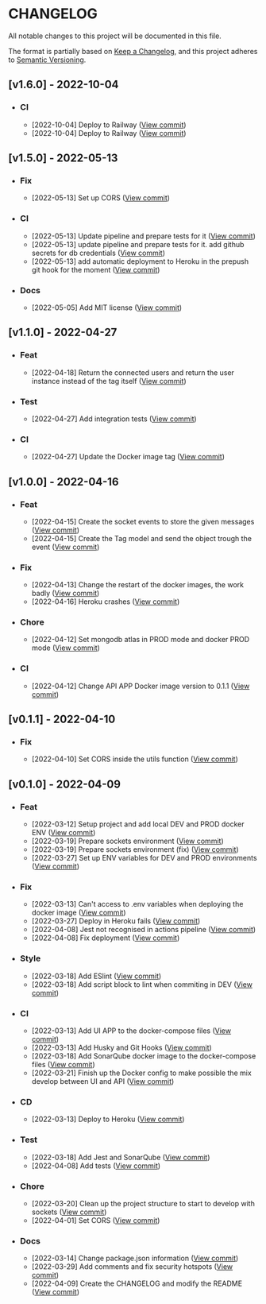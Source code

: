 # **CHANGELOG**

All notable changes to this project will be documented in this file.

The format is partially based on [Keep a Changelog](https://keepachangelog.com/en/1.0.0/),
and this project adheres to [Semantic Versioning](https://semver.org/spec/v2.0.0.html).

## **[v1.6.0] - 2022-10-04**
- ### **CI**
  - [2022-10-04] Deploy to Railway ([View commit](https://github.com/IvaanTorres/api-real-time-chat-app/commit/b0210b374ed1b382335cc318a9524a1fcde59ccc))
  - [2022-10-04] Deploy to Railway ([View commit](https://github.com/IvaanTorres/api-real-time-chat-app/commit/c9b933c384c405159d60d3a672290b8cbde65a50))
## **[v1.5.0] - 2022-05-13**
- ### **Fix**
  - [2022-05-13] Set up CORS ([View commit](https://github.com/IvaanTorres/api-real-time-chat-app/commit/2e8e7114593918cee41cce95d32085da1122eca6))

- ### **CI**
  - [2022-05-13] Update pipeline and prepare tests for it ([View commit](https://github.com/IvaanTorres/api-real-time-chat-app/commit/c9d567291279474ea1e8e38eb6ce511e1df01c98))
  - [2022-05-13] update pipeline and prepare tests for it. add github secrets for db credentials ([View commit](https://github.com/IvaanTorres/api-real-time-chat-app/commit/81307b329e75b824c2986967637e9cc009cd6f6f))
  - [2022-05-13] add automatic deployment to Heroku in the prepush git hook for the moment ([View commit](https://github.com/IvaanTorres/api-real-time-chat-app/commit/1b2ac2cdc984ea928584a00cdcbb5a8d23910736))
  
- ### **Docs**
  - [2022-05-05] Add MIT license ([View commit](https://github.com/IvaanTorres/api-real-time-chat-app/commit/64a0d59ed80e14862cce38f5db15e5de76c06b1a))

## **[v1.1.0] - 2022-04-27**
- ### **Feat**
  - [2022-04-18] Return the connected users and return the user instance instead of the tag itself ([View commit](https://github.com/IvaanTorres/api-real-time-chat-app/commit/d7fa544cf8d57a60c0a6423f079f53248e357d66))

- ### **Test**
  - [2022-04-27] Add integration tests ([View commit](https://github.com/IvaanTorres/api-real-time-chat-app/commit/e22807d272725d91c2542739d343506df0ec9400))

- ### **CI**
  - [2022-04-27] Update the Docker image tag ([View commit](https://github.com/IvaanTorres/api-real-time-chat-app/commit/885c0061ae4a801f152347763955d66383736819))

## **[v1.0.0] - 2022-04-16**
- ### **Feat**
  - [2022-04-15] Create the socket events to store the given messages ([View commit](https://github.com/IvaanTorres/api-real-time-chat-app/commit/d358d261c0bd967a5b093a4d8ce6c0d0412f0e42))
  - [2022-04-15] Create the Tag model and send the object trough the event ([View commit](https://github.com/IvaanTorres/api-real-time-chat-app/commit/c524eed186d5016a8fa4b42ed0d1da0957c61002))

- ### **Fix**
  - [2022-04-13] Change the restart of the docker images, the work badly ([View commit](https://github.com/IvaanTorres/api-real-time-chat-app/commit/e3934362f680724a1d95a8ea713fa3a43fd3f1e6))
  - [2022-04-16] Heroku crashes ([View commit](https://github.com/IvaanTorres/api-real-time-chat-app/commit/1599cfb12646b01a8ce1a6a8c115271f6c3aaddb))

- ### **Chore**
  - [2022-04-12] Set mongodb atlas in PROD mode and docker PROD mode ([View commit](https://github.com/IvaanTorres/api-real-time-chat-app/commit/fc103252fc27f350da8917c2f0a8b1989d8e1187))

- ### **CI**
  - [2022-04-12] Change API APP Docker image version to 0.1.1 ([View commit](https://github.com/IvaanTorres/api-real-time-chat-app/commit/2bcf7be56368c2b771037ec53f6d20c92cc1f433))

## **[v0.1.1] - 2022-04-10**

- ### **Fix**
  - [2022-04-10] Set CORS inside the utils function ([View commit](https://github.com/IvaanTorres/api-real-time-chat-app/commit/e6ef769336cc85aeb592d60413243c1d14cd5638))
## **[v0.1.0] - 2022-04-09**

- ### **Feat**
  - [2022-03-12] Setup project and add local DEV and PROD docker ENV ([View commit](https://github.com/IvaanTorres/api-real-time-chat-app/commit/e1a2b2a18fe1ac54930f3b48c11a3f92b82b6829))
  - [2022-03-19] Prepare sockets environment ([View commit](https://github.com/IvaanTorres/api-real-time-chat-app/commit/0eaa9aef6aee0d1cf1e3ab2c6b270cf24e728226))
  - [2022-03-19] Prepare sockets environment (fix) ([View commit](https://github.com/IvaanTorres/api-real-time-chat-app/commit/b3f56432b276e3b2a559530787a51b8188dddb05))
  - [2022-03-27] Set up ENV variables for DEV and PROD environments ([View commit](https://github.com/IvaanTorres/api-real-time-chat-app/commit/f21537ea9893bec0d9f7c5623aaea7e2c5954f05))

- ### **Fix**
  - [2022-03-13] Can't access to .env variables when deploying the docker image ([View commit](https://github.com/IvaanTorres/api-real-time-chat-app/commit/501cc4e0f81fed2fc1e5485315266979db05a4a5))
  - [2022-03-27] Deploy in Heroku fails ([View commit](https://github.com/IvaanTorres/api-real-time-chat-app/commit/501cc4e0f81fed2fc1e5485315266979db05a4a5))
  - [2022-04-08] Jest not recognised in actions pipeline ([View commit](https://github.com/IvaanTorres/api-real-time-chat-app/commit/56e4afa9c3bc898d425cc5ed5942359f14d54a41))
  - [2022-04-08] Fix deployment ([View commit](https://github.com/IvaanTorres/api-real-time-chat-app/commit/e52820252e67980450ec7eb933e5c3697e10f8b5))

- ### **Style**
  - [2022-03-18] Add ESlint ([View commit](https://github.com/IvaanTorres/api-real-time-chat-app/commit/ec5701887353ad810e5c49d0beda9cb59d0550c1))
  - [2022-03-18] Add script block to lint when commiting in DEV ([View commit](https://github.com/IvaanTorres/api-real-time-chat-app/commit/3edfbad4f24c5df9799731345fd5d8e383c06662))

- ### **CI**
  - [2022-03-13] Add UI APP to the docker-compose files ([View commit](https://github.com/IvaanTorres/api-real-time-chat-app/commit/215016eb39bd8a4535b4506141dc10bc80cc3beb))
  - [2022-03-13] Add Husky and Git Hooks ([View commit](https://github.com/IvaanTorres/api-real-time-chat-app/commit/842634f02dfb71e0d617dca418ab1bfd6bfed56b))
  - [2022-03-18] Add SonarQube docker image to the docker-compose files ([View commit](https://github.com/IvaanTorres/api-real-time-chat-app/commit/d8780bf75cabc1c63d0f3113e469c3e662b83e5f))
  - [2022-03-21] Finish up the Docker config to make possible the mix develop between UI and API ([View commit](https://github.com/IvaanTorres/api-real-time-chat-app/commit/a1b60d3261b6c58aa0ba8941b4bd60e3ee7987f9))

- ### **CD**
  - [2022-03-13] Deploy to Heroku ([View commit](https://github.com/IvaanTorres/api-real-time-chat-app/commit/d462aa29863dbfdd14b0a5d66e29972f11d9df47))

- ### **Test**
  - [2022-03-18] Add Jest and SonarQube ([View commit](https://github.com/IvaanTorres/api-real-time-chat-app/commit/9109b9d66ac9cf88f666d6293b0dac22d373c7cc))
  - [2022-04-08] Add tests ([View commit](https://github.com/IvaanTorres/api-real-time-chat-app/commit/64dc8c60315a09c6d62b9079cf0d0923930aab79))

- ### **Chore**
  - [2022-03-20] Clean up the project structure to start to develop with sockets ([View commit](https://github.com/IvaanTorres/api-real-time-chat-app/commit/b11d3e31831b2dccea4b714e55031493874180b9))
  - [2022-04-01] Set CORS ([View commit](https://github.com/IvaanTorres/api-real-time-chat-app/commit/09bd84d438e27dcc44fe37d46cf80e7286268550))

- ### **Docs**
  - [2022-03-14] Change package.json information ([View commit](https://github.com/IvaanTorres/api-real-time-chat-app/commit/b46394b6fc40b2c22d5cff9924f958ae822014c9))
  - [2022-03-29] Add comments and fix security hotspots ([View commit](https://github.com/IvaanTorres/api-real-time-chat-app/commit/f1e183f64368619ddd38a3d06671707957836d31))
  - [2022-04-09] Create the CHANGELOG and modify the README ([View commit](https://github.com/IvaanTorres/api-real-time-chat-app/commit/adbfde179fe367c487fc2522be816dc6be00332b))

